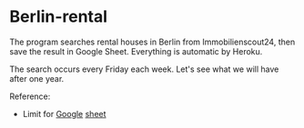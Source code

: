 # Berlin-rental
The program searches rental houses in Berlin from Immobilienscout24, then save the result in Google Sheet. Everything is automatic by Heroku.

The search occurs every Friday each week. Let's see what we will have after one year.

Reference:
* Limit for [Google](https://gsuitetips.com/tips/sheets/google-spreadsheet-limitations/) [sheet](https://support.google.com/drive/answer/37603?hl=en)
